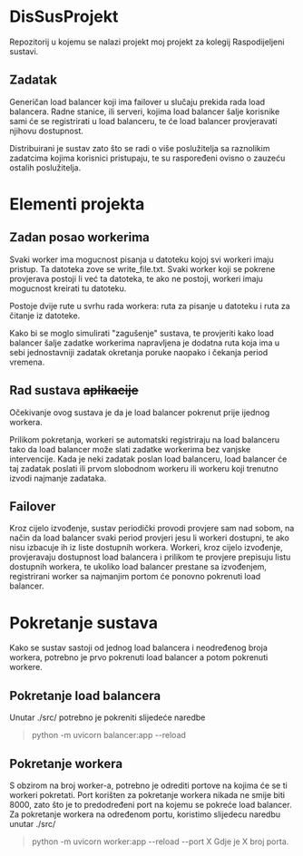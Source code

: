 # DisSusProjekt
Repozitorij u kojemu se nalazi projekt moj projekt za kolegij Raspodijeljeni sustavi.

## Zadatak
Generičan load balancer koji ima failover u slučaju prekida rada load balancera.
Radne stanice, ili serveri, kojima load balancer šalje korisnike sami će se registrirati u load balanceru, te će load balancer provjeravati njihovu dostupnost.

Distribuirani je sustav zato što se radi o više poslužitelja sa raznolikim zadatcima kojima korisnici pristupaju, te su raspoređeni ovisno o zauzeću ostalih poslužitelja.


# Elementi projekta

## Zadan posao workerima
Svaki worker ima mogucnost pisanja u datoteku kojoj svi workeri imaju pristup.
Ta datoteka zove se write_file.txt.
Svaki worker koji se pokrene provjerava postoji li već ta datoteka, te ako ne postoji, workeri imaju mogucnost kreirati tu datoteku.

Postoje dvije rute u svrhu rada workera: ruta za pisanje u datoteku i ruta za čitanje iz datoteke.

Kako bi se moglo simulirati "zagušenje" sustava, te provjeriti kako load balancer šalje zadatke workerima napravljena je dodatna ruta koja ima u sebi jednostavniji zadatak okretanja poruke naopako i čekanja period vremena.

## Rad sustava ~~aplikacije~~
Očekivanje ovog sustava je da je load balancer pokrenut prije ijednog workera.

Prilikom pokretanja, workeri se automatski registriraju na load balanceru tako da load balancer može slati zadatke workerima bez vanjske intervencije.
Kada je neki zadatak poslan load balanceru, load balancer će taj zadatak poslati ili prvom slobodnom workeru ili workeru koji trenutno izvodi najmanje zadataka.

## Failover
Kroz cijelo izvođenje, sustav periodički provodi provjere sam nad sobom, na način da load balancer svaki period provjeri jesu li workeri dostupni, te ako nisu izbacuje ih iz liste dostupnih workera.
Workeri, kroz cijelo izvođenje, provjeravaju dostupnost load balancera i prilikom te provjere prepisuju listu dostupnih workera, te ukoliko load balancer prestane sa izvođenjem, registrirani worker sa najmanjim portom će ponovno pokrenuti load balancer.


# Pokretanje sustava
Kako se sustav sastoji od jednog load balancera i neodređenog broja workera, potrebno je prvo pokrenuti load balancer a potom pokrenuti workere.

## Pokretanje load balancera
Unutar ./src/ potrebno je pokreniti slijedeće naredbe
> python -m uvicorn balancer:app --reload

## Pokretanje workera
S obzirom na broj worker-a, potrebno je odrediti portove na kojima će se ti workeri pokretati.
Port korišten za pokretanje workera nikada ne smije biti 8000, zato što je to predodređeni port na kojemu se pokreće load balancer.
Za pokretanje workera na određenom portu, koristimo slijedecu naredbu unutar ./src/
> python -m uvicorn worker:app --reload --port X
Gdje je X broj porta.